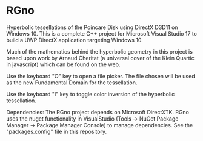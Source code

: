 # RGno
Hyperbolic tessellations of the Poincare Disk using DirectX D3D11 on Windows 10. 
This is a complete C++ project for Microsoft Visual Studio 17 to build a UWP DirectX application targeting Windows 10. 

Much of the mathematics behind the hyperbolic geometry in this project is based upon work by Arnaud Cheritat (a universal cover of the Klein Quartic in javascript) which can be found on the web. 

Use the keyboard "O" key to open a file picker. The file chosen will be used as the new Fundamental Domain for the tessellation. 

Use the keyboard "I" key to toggle color inversion of the hyperbolic tessellation. 


Dependencies: The RGno project depends on Microsoft DirectXTK. RGno uses the nuget functionality in VisualStudio (Tools -> NuGet Package Manager -> Package Manager Console) to manage dependencies. See the "packages.config" file in this repository. 

